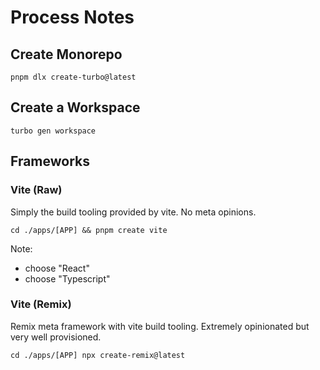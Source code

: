 
# Process Notes

## Create Monorepo

`pnpm dlx create-turbo@latest`

## Create a Workspace

`turbo gen workspace`

## Frameworks

### Vite (Raw)

Simply the build tooling provided by vite. No meta opinions.

`cd ./apps/[APP] && pnpm create vite`

Note:

- choose "React"
- choose "Typescript"

### Vite (Remix)

Remix meta framework with vite build tooling. Extremely opinionated but very well provisioned.

`cd ./apps/[APP] npx create-remix@latest`
